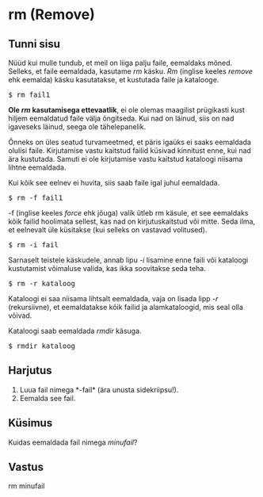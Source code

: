 # rm (Remove)

## Tunni sisu

Nüüd kui mulle tundub, et meil on liiga palju faile, eemaldaks mõned. Selleks, et faile eemaldada, kasutame *rm* käsku. *Rm* (inglise keeles *remove* ehk eemalda) käsku kasutatakse, et kustutada faile ja katalooge.

<pre>$ rm fail1</pre>

**Ole *rm* kasutamisega ettevaatlik**, ei ole olemas maagilist prügikasti kust hiljem eemaldatud faile välja õngitseda. Kui nad on läinud, siis on nad igaveseks läinud, seega ole tähelepanelik.

Õnneks on üles seatud turvameetmed, et päris igaüks ei saaks eemaldada olulisi faile. Kirjutamise vastu kaitstud failid küsivad kinnitust enne, kui nad ära kustutada. Samuti ei ole kirjutamise vastu kaitstud kataloogi niisama lihtne eemaldada.

Kui kõik see eelnev ei huvita, siis saab faile igal juhul eemaldada.

<pre>$ rm -f fail1</pre>

-f (inglise keeles *force* ehk jõuga) valik ütleb rm käsule, et see eemaldaks kõik failid hoolimata sellest, kas nad on kirjutuskaitstud või mitte. Seda ilma, et eelnevalt üle küsitakse (kui selleks on vastavad volitused).

<pre>$ rm -i fail</pre>

Sarnaselt teistele käskudele, annab lipu *-i* lisamine enne faili või kataloogi kustutamist võimaluse valida, kas ikka soovitakse seda teha.

<pre>$ rm -r kataloog</pre>

Kataloogi ei saa niisama lihtsalt eemaldada, vaja on lisada lipp *-r* (rekursiivne), et eemaldatakse kõik failid ja alamkataloogid, mis seal olla võivad.

Kataloogi saab eemaldada *rmdir* käsuga.

<pre>$ rmdir kataloog</pre>

## Harjutus

<ol>
<li>Luua fail nimega *-fail* (ära unusta sidekriipsu!).</li>
<li>Eemalda see fail.</li>
</ol>

## Küsimus

Kuidas eemaldada fail nimega *minufail*?

## Vastus

rm minufail
